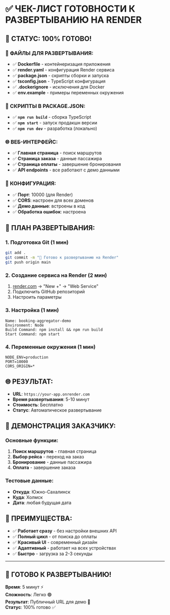 # ✅ ЧЕК-ЛИСТ ГОТОВНОСТИ К РАЗВЕРТЫВАНИЮ НА RENDER

## 🎯 **СТАТУС: 100% ГОТОВО!**

### 📁 **ФАЙЛЫ ДЛЯ РАЗВЕРТЫВАНИЯ:**

- ✅ **Dockerfile** - контейнеризация приложения
- ✅ **render.yaml** - конфигурация Render сервиса
- ✅ **package.json** - скрипты сборки и запуска
- ✅ **tsconfig.json** - TypeScript конфигурация
- ✅ **.dockerignore** - исключения для Docker
- ✅ **env.example** - примеры переменных окружения

### 🚀 **СКРИПТЫ В PACKAGE.JSON:**

- ✅ **`npm run build`** - сборка TypeScript
- ✅ **`npm start`** - запуск продакшн версии
- ✅ **`npm run dev`** - разработка (локально)

### 🌐 **ВЕБ-ИНТЕРФЕЙС:**

- ✅ **Главная страница** - поиск маршрутов
- ✅ **Страница заказа** - данные пассажира
- ✅ **Страница оплаты** - завершение бронирования
- ✅ **API endpoints** - все работают с демо данными

### 🔧 **КОНФИГУРАЦИЯ:**

- ✅ **Порт**: 10000 (для Render)
- ✅ **CORS**: настроен для всех доменов
- ✅ **Демо данные**: встроены в код
- ✅ **Обработка ошибок**: настроена

## 🚀 **ПЛАН РАЗВЕРТЫВАНИЯ:**

### **1. Подготовка Git (1 мин)**
```bash
git add .
git commit -m "🚀 Готово к развертыванию на Render"
git push origin main
```

### **2. Создание сервиса на Render (2 мин)**
1. [render.com](https://render.com) → "New +" → "Web Service"
2. Подключить GitHub репозиторий
3. Настроить параметры

### **3. Настройка (1 мин)**
```
Name: booking-aggregator-demo
Environment: Node
Build Command: npm install && npm run build
Start Command: npm start
```

### **4. Переменные окружения (1 мин)**
```
NODE_ENV=production
PORT=10000
CORS_ORIGIN=*
```

## 🌐 **РЕЗУЛЬТАТ:**

- **URL**: `https://your-app.onrender.com`
- **Время развертывания**: 5-10 минут
- **Стоимость**: Бесплатно
- **Статус**: Автоматическое развертывание

## 📱 **ДЕМОНСТРАЦИЯ ЗАКАЗЧИКУ:**

### **Основные функции:**
1. **Поиск маршрутов** - главная страница
2. **Выбор рейса** - переход на заказ
3. **Бронирование** - данные пассажира
4. **Оплата** - завершение заказа

### **Тестовые данные:**
- **Откуда**: Южно-Сахалинск
- **Куда**: Холмск
- **Дата**: любая будущая дата

## 🎯 **ПРЕИМУЩЕСТВА:**

- ✅ **Работает сразу** - без настройки внешних API
- ✅ **Полный цикл** - от поиска до оплаты
- ✅ **Красивый UI** - современный дизайн
- ✅ **Адаптивный** - работает на всех устройствах
- ✅ **Быстро** - загрузка за 2-3 секунды

---

## 🎉 **ГОТОВО К РАЗВЕРТЫВАНИЮ!**

**Время**: 5 минут ⚡  
**Сложность**: Легко 🟢  
**Результат**: Публичный URL для демо 🎯  
**Статус**: 100% готово ✅

